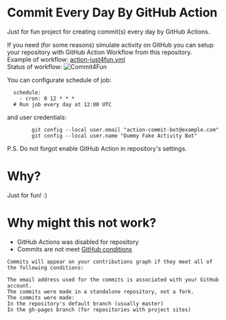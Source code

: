 # Commit Every Day By GitHub Action
Just for fun project for creating commit(s) every day by GitHub Actions.  

If you need (for some reasons) simulate activity on GitHub you can setup your repository with GitHub Action Workflow from this repository.  
Example of workflow: [action-just4fun.yml](https://github.com/AlekseySpiridonov/commitEveryDayByGitHubActions/blob/master/.github/workflows/action-just4fun.yml)  
Status of workflow: ![Commit4Fun](https://github.com/AlekseySpiridonov/commitEveryDayByGitHubActions/workflows/Commit4Fun/badge.svg)
  
You can configurate schedule of job:
```
  schedule:
    - cron: 0 12 * * *
  # Run job every day at 12:00 UTC
```
and user credentials:
```
        git config --local user.email "action-commit-bot@example.com"
        git config --local user.name "Dummy Fake Activity Bot"
```
  
P.S. Do not forgot enable GitHub Action in repository's settings.
# Why?
Just for fun! :)
# Why might this not work?
- GitHub Actions was disabled for repository
- Commits are not meet [GitHub conditions](https://help.github.com/en/github/setting-up-and-managing-your-github-profile/why-are-my-contributions-not-showing-up-on-my-profile)
```
Commits will appear on your contributions graph if they meet all of the following conditions:

The email address used for the commits is associated with your GitHub account.
The commits were made in a standalone repository, not a fork.
The commits were made:
In the repository's default branch (usually master)
In the gh-pages branch (for repositories with project sites)
```
